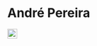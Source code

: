 # André Pereira

<a target="_blank" href="https://www.linkedin.com/in/al-pereira">
  <img align="left" alt="LinkdeIN" width="22px" src="https://cdn.jsdelivr.net/npm/simple-icons@v3/icons/linkedin.svg" />
</a>
